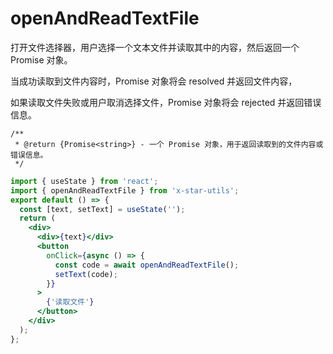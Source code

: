 # openAndReadTextFile

打开文件选择器，用户选择一个文本文件并读取其中的内容，然后返回一个 Promise 对象。

当成功读取到文件内容时，Promise 对象将会 resolved 并返回文件内容，

如果读取文件失败或用户取消选择文件，Promise 对象将会 rejected 并返回错误信息。

```
/**
 * @return {Promise<string>} - 一个 Promise 对象，用于返回读取到的文件内容或错误信息。
 */
```

```jsx
import { useState } from 'react';
import { openAndReadTextFile } from 'x-star-utils';
export default () => {
  const [text, setText] = useState('');
  return (
    <div>
      <div>{text}</div>
      <button
        onClick={async () => {
          const code = await openAndReadTextFile();
          setText(code);
        }}
      >
        {'读取文件'}
      </button>
    </div>
  );
};
```
